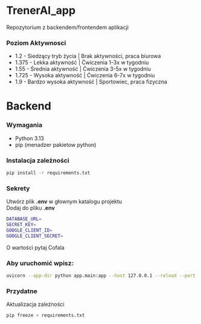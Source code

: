 # TrenerAI_app
Repozytorium z backendem/frontendem aplikacji

### Poziom Aktywnosci
- 1.2 -	Siedzący tryb życia	| Brak aktywności, praca biurowa
- 1.375 - Lekka aktywność	| Ćwiczenia 1-3x w tygodniu
- 1.55 - Średnia aktywność |	Ćwiczenia 3-5x w tygodniu
- 1.725 - Wysoka aktywność  |	Ćwiczenia 6-7x w tygodniu
- 1.9 -	Bardzo wysoka aktywność |	Sportowiec, praca fizyczna

# Backend
### Wymagania
- Python 3.13
- pip (menadzer pakietow python)

### Instalacja zależności

```bash 
pip install -r requirements.txt
```

### Sekrety
Utwórz plik **.env** w głownym katalogu projektu  
Dodaj do pliku **.env** 
```bash
DATABASE_URL=
SECRET_KEY=
GOOGLE_CLIENT_ID=
GOOGLE_CLIENT_SECRET=
```
O wartości pytaj Cofala  
### Aby uruchomić wpisz:
```bash
uvicorn --app-dir python app.main:app --host 127.0.0.1 --reload --port 8088
```

### Przydatne
Aktualizacja zależności
```bash
pip freeze > requirements.txt
```